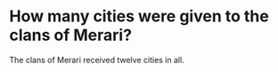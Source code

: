 # How many cities were given to the clans of Merari?

The clans of Merari received twelve cities in all.

